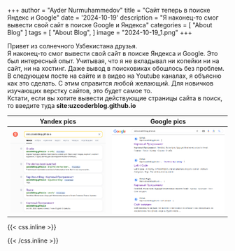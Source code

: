 +++
author = "Ayder Nurmuhammedov"
title = "Сайт теперь в поиске Яндекс и Google"
date = '2024-10-19'
description = "Я наконец-то смог вывести свой сайт в поиске Google и Яндекса"
categories = [
    "About Blog"
]
tags = [
    "About Blog",
]
image = "2024-10-19_1.png"
+++


Привет из солнечного Узбекистана друзья.
<br />
Я наконец-то смог вывести свой сайт в поиске Яндекса и Google. Это был интересный опыт. Учитывая, что я не вкладывал ни копейки ни на сайт, ни на хостинг. Даже вывод в поисковиках обошлось без проблем.
<br />
В следующем посте на сайте и в видео на Youtube каналах, я объясню как это сделать. С этим справится любой желающий. Для новичков изучающих верстку сайтов, это будет самое то.
<br />
Кстати, если вы хотите вывести действующие страницы сайта в поиск, то введите туда  <b>site:uzcoderblog.github.io</b>

| Yandex pics                         | Google pics                            |
| ----------------------------------- | ----------------------------------- |
| ![Yandex](img/Scrn_2024-10-19_18-55-27-888.png) | ![Google](img/Scrn_2024-10-19_18-56-35-000.png) |


{{< css.inline >}}
<style>
.emojify {
	font-family: Apple Color Emoji, Segoe UI Emoji, NotoColorEmoji, Segoe UI Symbol, Android Emoji, EmojiSymbols;
	font-size: 200rem;
	vertical-align: middle;
}
@media screen and (max-width:650px) {
  .nowrap {
    display: block;
    margin: 25px 0;
  }
}
</style>
{{< /css.inline >}}

